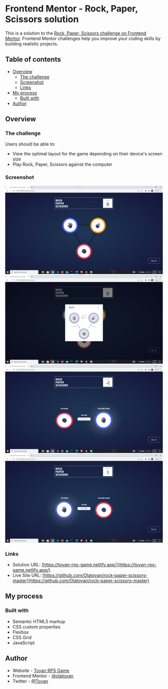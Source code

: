 # Frontend Mentor - Rock, Paper, Scissors solution

This is a solution to the [Rock, Paper, Scissors challenge on Frontend Mentor](https://www.frontendmentor.io/challenges/rock-paper-scissors-game-pTgwgvgH). Frontend Mentor challenges help you improve your coding skills by building realistic projects.

## Table of contents

- [Overview](#overview)
  - [The challenge](#the-challenge)
  - [Screenshot](#screenshot)
  - [Links](#links)
- [My process](#my-process)
  - [Built with](#built-with)
- [Author](#author)

## Overview

### The challenge

Users should be able to:

- View the optimal layout for the game depending on their device's screen size
- Play Rock, Paper, Scissors against the computer

### Screenshot

![](./screenshots/Screenshot%202023-05-06%20015507.png)
![](./screenshots/Screenshot%202023-05-06%20015556.png)
![](./screenshots/Screenshot%202023-05-06%20015619.png)
![](./screenshots/Screenshot%202023-05-06%20015648.png)

### Links

- Solution URL: [https://toyan-rps-game.netlify.app/](https://toyan-rps-game.netlify.app/)
- Live Site URL: [https://github.com/Olatoyan/rock-paper-scissors-master](https://github.com/Olatoyan/rock-paper-scissors-master)

## My process

### Built with

- Semantic HTML5 markup
- CSS custom properties
- Flexbox
- CSS Grid
- JavaScript

## Author

- Website - [Toyan RPS Game](https://toyan-rps-game.netlify.app)
- Frontend Mentor - [@olatoyan](https://www.frontendmentor.io/profile/olatoyan)
- Twitter - [@Toyan](https://www.twitter.com/_Annonnymouss_)
